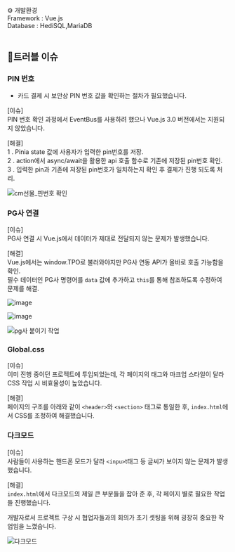 ⚙ 개발환경</br>
Framework : Vue.js</br>
Database : HediSQL,MariaDB</br>
</br>
## 🚨트러블 이슈
### PIN 번호
- 카드 결제 시 보안상 PIN 번호 값을 확인하는 절차가 필요했습니다.</br>

[이슈]</br>
PIN 번호 확인 과정에서 EventBus를 사용하려 했으나 Vue.js 3.0 버전에서는 지원되지 않았습니다.</br>

[해결] </br>
1 . Pinia state 값에 사용자가 입력한 pin번호를 저장.</br>
2 . action에서 async/await을 활용한 api 호출 함수로 기존에 저장된 pin번호 확인.</br>
3 . 입력한 pin과 기존에 저장된 pin번호가 일치하는지 확인 후 결제가 진행 되도록 처리.</br>



![cm선물_핀번호 확인](https://github.com/user-attachments/assets/aad6de88-0730-442e-9bbe-604ebce4c068)

### PG사 연결

[이슈]</br>
PG사 연결 시 Vue.js에서 데이터가 제대로 전달되지 않는 문제가 발생했습니다.</br>

[해결] </br>
Vue.js에서는 window.TPO로 불러와야지만 PG사 연동 API가 올바로 호출 가능함을 확인.</br>
필수 데이터인 PG사 명령어를 `data` 값에 추가하고 `this`를 통해 참조하도록 수정하여 문제를 해결.

![image](https://github.com/user-attachments/assets/9c89a0d0-732a-4110-8f3c-f0bf5e5ed8e7)


![image](https://github.com/user-attachments/assets/5231d75a-359b-4103-8800-ea34a415e9ce)


![pg사 붙이기 작업](https://github.com/user-attachments/assets/857822a0-e4ed-4ec4-a3e2-c1f8618083e5)

### Global.css

[이슈]</br>이미 진행 중이던 프로젝트에 투입되었는데, 각 페이지의 태그와 마크업 스타일이 달라 CSS 작업 시 비효율성이 높았습니다.</br>

[해결] </br>페이지의 구조를 아래와 같이 `<header>`와 `<section>` 태그로 통일한 후, `index.html`에서 CSS를 조정하여 해결했습니다.

### 다크모드

[이슈]</br>사람들이 사용하는 핸드폰 모드가 달라 `<inpu>`t태그 등 글씨가 보이지 않는 문제가 발생했습니다.</br>

[해결] </br>`index.html`에서 다크모드의 제일 큰 부분들을 잡아 준 후, 각 페이지 별로 필요한 작업들 진행했습니다.


개발자로서 프로젝트 구상 시 협업자들과의 회의가 초기 셋팅을 위해 굉장히 중요한 작업임을 느꼈습니다.  </br>

![다크모드](https://github.com/user-attachments/assets/108e776a-4f53-473e-8fdd-5ce2011b69f8)


